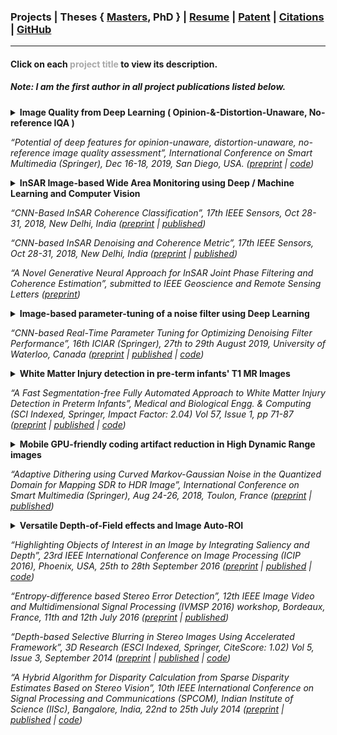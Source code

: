 ### **Projects** | Theses { [Masters](Subhayan_NITK_Thesis_Oct14.pdf), PhD } | [Resume](Subhayan_UofA.pdf) | [Patent](https://pdfpiw.uspto.gov/.piw?PageNum=0&docid=10223774&IDKey=42CB8E806635%0D%0A&HomeUrl=http%3A%2F%2Fpatft.uspto.gov%2Fnetacgi%2Fnph-Parser%3FSect1%3DPTO1%2526Sect2%3DHITOFF%2526p%3D1%2526u%3D%2Fnetahtml%2FPTO%2Fsrchnum.html%2526r%3D1%2526f%3DG%2526l%3D50%2526d%3DPALL%2526s1%3D10223774.PN.%2526OS%3D%2526RS%3D) | [Citations](https://scholar.google.co.in/citations?user=WNb9c1MAAAAJ) | [GitHub](https://github.com/subhayanmukherjee)

---

#### Click on each <font color="#A9A9A9"><strong>project title</strong></font> to view its description.
##### **Note**: I am the **first author** in all project publications listed below.

<details>
  <summary><b>Image Quality from Deep Learning ( Opinion-&-Distortion-Unaware, No-reference IQA )</b></summary>
  <p>Algorithm-based Image Quality Assessment outputs a quality score for a given (possibly distorted) input image to mimic the response of a human observer. Traditional IQA required a distortion-free version of the input image (full-reference), knowledge of types of possible distortions (distortion-aware) or training on subjective opinion scores (opinion-aware) and was based on hand-crafted features. This project proposes and validates the first ever method to overcome all of these limitations using learned features.</p>
</details>
<p style="font-style:italic;">
“Potential of deep features for opinion-unaware, distortion-unaware, no-reference image quality assessment”, International Conference on Smart Multimedia (Springer), Dec 16-18, 2019, San Diego, USA. (<a href="https://arxiv.org/pdf/1911.11903">preprint</a> | <a href="https://github.com/subhayanmukherjee/deepiqa">code</a>)
</p>

<details>
  <summary><b>InSAR Image-based Wide Area Monitoring using Deep / Machine Learning and Computer Vision</b></summary>
  <p>Wide Area Monitoring System: Combining Machine Learning, Deep Learning & Computer Vision techniques to enhance the accuracy and speed of large scale motion mapping of ground displacement caused by groundwater extraction, mining, oil & gas, urban development etc. from Inteferometric Synthetic Aperture Radar (InSAR) satellite images. Developed first ever Convolutional Neural Network-based filtering and point-wise signal quality quantification methodology for InSAR, and further improved it to CNN-guided generative modeling-based approach.</p>
  <p>Implemented in Keras with Tensorflow-GPU back-end and Python, supported by the numpy, scipy, scikit-image, scikit-learn and matplotlib libraries in an Anaconda environment.</p>
</details>
<p style="font-style:italic;">
“CNN-Based InSAR Coherence Classification”, 17th IEEE Sensors, Oct 28-31, 2018, New Delhi, India (<a href="https://arxiv.org/pdf/2001.06956">preprint</a> | <a href="https://doi.org/10.1109/ICSENS.2018.8589742">published</a>)
</p>
<p style="font-style:italic;">
“CNN-based InSAR Denoising and Coherence Metric”, 17th IEEE Sensors, Oct 28-31, 2018, New Delhi, India (<a href="https://arxiv.org/pdf/2001.06954">preprint</a> | <a href="https://doi.org/10.1109/ICSENS.2018.8589920">published</a>)
</p>
<p style="font-style:italic;">
“A Novel Generative Neural Approach for InSAR Joint Phase Filtering and Coherence Estimation”, submitted to IEEE Geoscience and Remote Sensing Letters (<a href="https://arxiv.org/pdf/2001.09631">preprint</a>)
</p>

<details>
  <summary><b>Image-based parameter-tuning of a noise filter using Deep Learning</b></summary>
  <p>This project explores a new direction in explainable Artificial Intelligence (AI). Most state-of-art deep-learning based noise removal algorithms involve some form of neural networks trained end-to-end (input: noisy image, output: clean image). Such methods are inexplicable "black-boxes" since we do not have a clear understanding of their inner workings and how change in input data distribution can affect their denoising performance. In contrast, this project proposes and validates a CNN-based method that tunes the parameter of a computer vision based (fully explainable) denoising algorithm based only on the noisy input image. Thus, we get the best of both worlds: explain-ability of vision and learning-based regression.</p>
</details>
<p style="font-style:italic;">
“CNN-based Real-Time Parameter Tuning for Optimizing Denoising Filter Performance”, 16th ICIAR (Springer), 27th to 29th August 2019, University of Waterloo, Canada (<a href="https://arxiv.org/pdf/2001.06961">preprint</a> | <a href="https://doi.org/10.1007/978-3-030-27202-9_10">published</a> | <a href="https://github.com/subhayanmukherjee/deeptune">code</a>)
</p>

<details>
  <summary><b>White Matter Injury detection in pre-term infants' T1 MR Images</b></summary>
  <p>Injury to the white matter and periventricular regions in infant brains may serve as early predictors of developmental deficits. This project detects WMI from T1 MR images of pre-term infants, which is specially challenging due to lack of brain atlas, small size of the brain, short scan duration and their constant movement during scanning. This creates very low-resolution and extremely noisy MR images, making this project challenging. I developed the first fully automated WMI detection method that does not require brain atlas and heuristically approximates tissue segmentation, greatly reducing computation.</p>
</details>
<p style="font-style:italic;">
“A Fast Segmentation-free Fully Automated Approach to White Matter Injury Detection in Preterm Infants”, Medical and Biological Engg. & Computing (SCI Indexed, Springer, Impact Factor: 2.04) Vol 57, Issue 1, pp 71-87 (<a href="https://arxiv.org/pdf/1807.06604">preprint</a> | <a href="https://doi.org/10.1007/s11517-018-1829-9">published</a> | <a href="https://github.com/subhayanmukherjee/fastwmi">code</a>)
</p>

<details>
  <summary><b>Mobile GPU-friendly coding artifact reduction in High Dynamic Range images</b></summary>
  <p>Dolby Vision codecs encapsulate traditional ones like AVC/HEVC, and provide HDR capability. However, banding artefacts need to be handed while displaying SDR content on HDR screens. Computationally constrained mobile GPU environments restrict use of traditional filtering-based methods. I developed a dithering-based solution. It operates on individual pixels and modulates noise injection based on slope of Inverse Tone Mapping curve. Use cases also include those where the input is quantized due to bit-depth conversion, but the unquantized original version is unavailable. In another project, I approximated the tone-mapping curve (via interpolation) using fewer number of points without any perceptible quality degradation. This approximation resulted in a four-fold improvement in performance of the respective HDR processing pipeline. I conducted subjective experiments on the Dolby Pulsar professional reference monitor to validate my proposed methods.</p>
  <p>Simulations/prototyping done in Matlab and implementations in the C programming language.</p>
</details>
<p style="font-style:italic;">
“Adaptive Dithering using Curved Markov-Gaussian Noise in the Quantized Domain for Mapping SDR to HDR Image”, International Conference on Smart Multimedia (Springer), Aug 24-26, 2018, Toulon, France (<a href="https://arxiv.org/pdf/2001.06983">preprint</a> | <a href="https://doi.org/10.1007/978-3-030-04375-9_17">published</a>)
</p>

<details>
  <summary><b>Versatile Depth-of-Field effects and Image Auto-ROI</b></summary>
  <p>This is somewhat similar in purpose to the "Lens Blur" feature in the Google Camera android app, though the methodology and input modality are completely different:</p>
  <p>1. Formulation of a novel stereo disparity estimation algorithm based on sparse disparity estimates. Here, only disparities of segment boundaries of the left image are estimated, which form the basis for interpolating the remaining disparities. Thus, the stereo matching process becomes time-efficient.</p>
  <p>2. Part of the computationally intensive tasks are offloaded to GPUs using Java-APARAPI, while the rest are dispatched to the multiple cores of the CPU using the Java Thread Pool (JTP). This results in parallel processing and reduced execution time.</p>
  <p>3. Using the depth map output by the proposed algorithm, selective Gaussian blurring of 3D video scenes based on the depths of non-interest to the user were carried out, simulating artificial depth-of-field effects found in professional cameras. This is useful in portraiture, macro-photography etc.</p>
  <p>4. Depth information acquired from sensor modalities like stereo is used along with saliency to auto-emphasize objects of interest in a scene, thus increasing its visual appeal without user intervention.</p>
  <p>5. Design & validation of novel entropy-based confidence measure for stereo error detection.</p>
</details>
<p style="font-style:italic;">
“Highlighting Objects of Interest in an Image by Integrating Saliency and Depth”, 23rd IEEE International Conference on Image Processing (ICIP 2016), Phoenix, USA, 25th to 28th September 2016 (<a href="https://arxiv.org/pdf/1711.10515">preprint</a> | <a href="https://doi.org/10.1109/ICIP.2016.7532308">published</a> | <a href="https://github.com/subhayanmukherjee/autoroi">code</a>)
</p>
<p style="font-style:italic;">
“Entropy-difference based Stereo Error Detection”, 12th IEEE Image Video and Multidimensional Signal Processing (IVMSP 2016) workshop, Bordeaux, France, 11th and 12th July 2016 (<a href="https://arxiv.org/pdf/1711.10412">preprint</a> | <a href="https://doi.org/10.1109/IVMSPW.2016.7528177">published</a>)
</p>
<p style="font-style:italic;">
“Depth-based Selective Blurring in Stereo Images Using Accelerated Framework”, 3D Research (ESCI Indexed, Springer, CiteScore: 1.02) Vol 5, Issue 3, September 2014 (<a href="https://arxiv.org/pdf/2001.07809">preprint</a> | <a href="https://doi.org/10.1007/s13319-014-0014-7">published</a> | <a href="https://github.com/subhayanmukherjee/depthblur">code</a>)
</p>
<p style="font-style:italic;">
“A Hybrid Algorithm for Disparity Calculation from Sparse Disparity Estimates Based on Stereo Vision”, 10th IEEE International Conference on Signal Processing and Communications (SPCOM), Indian Institute of Science (IISc), Bangalore, India, 22nd to 25th July 2014 (<a href="https://arxiv.org/pdf/2001.06967">preprint</a> | <a href="https://doi.org/10.1109/SPCOM.2014.6983949">published</a> | <a href="https://github.com/subhayanmukherjee/sparsestereo">code</a>)
</p>
